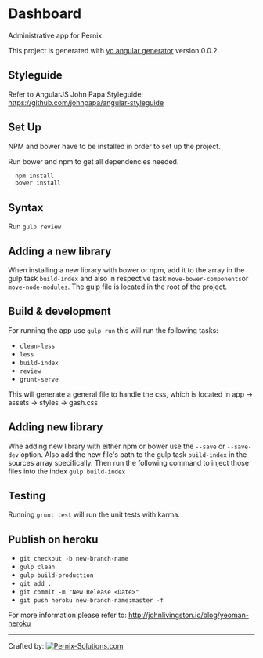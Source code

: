 # Dashboard

Administrative app for Pernix.

This project is generated with [yo angular generator](https://github.com/yeoman/generator-angular)
version 0.0.2.

## Styleguide
Refer to AngularJS John Papa Styleguide: https://github.com/johnpapa/angular-styleguide

## Set Up
NPM and bower have to be installed in order to set up the project.

Run bower and npm to get all dependencies needed.
```sh
  npm install
  bower install
```

## Syntax
Run `gulp review`

## Adding a new library
When installing a new library with bower or npm, add it to the array in the gulp task `build-index` and also in respective task `move-bower-components`or `move-node-modules`.
The gulp file is located in the root of the project.

## Build & development
For running the app use `gulp run` this will run the following tasks:
* `clean-less`
* `less`
* `build-index`
* `review`
* `grunt-serve`

This will generate a general file to handle the css, which is located in app -> assets -> styles -> gash.css

## Adding new library
Whe adding new library with either npm or bower use the `--save` or `--save-dev` option.
Also add the new file's path to the gulp task `build-index` in the sources array specifically.
Then run the following command to inject those files into the index `gulp build-index`

## Testing
Running `grunt test` will run the unit tests with karma.

## Publish on heroku  
* `git checkout -b new-branch-name`
* `gulp clean`
* `gulp build-production`
* `git add .`
* `git commit -m "New Release <Date>"`
* `git push heroku new-branch-name:master -f`

For more information please refer to:
http://johnlivingston.io/blog/yeoman-heroku

----------
Crafted by:
[![Pernix-Solutions.com](http://pernix.cr/static/images/pernix-logo.svg)
](http://Pernix-Solutions.com)
